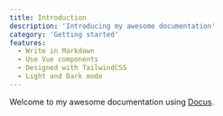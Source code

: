 ```yaml
---
title: Introduction
description: 'Introducing my awesome documentation'
category: 'Getting started'
features:
  - Write in Markdown
  - Use Vue components
  - Designed with TailwindCSS
  - Light and Dark mode
---
```


Welcome to my awesome documentation using [Docus](https://docus.dev).
